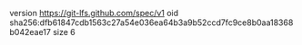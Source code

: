 version https://git-lfs.github.com/spec/v1
oid sha256:dfb61847cdb1563c27a54e036ea64b3a9b52ccd7fc9ce8b0aa18368b042eae17
size 6
